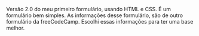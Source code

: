 Versão 2.0 do meu primeiro formulário, usando HTML e CSS. É um formulário bem simples. As informações desse formulário, são de outro formulário da freeCodeCamp. Escolhi essas informações para ter uma base melhor.
